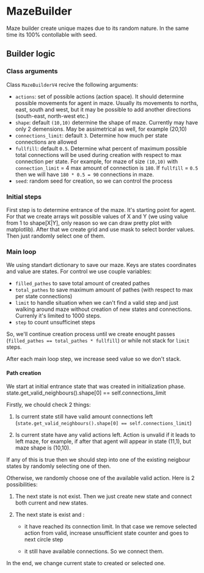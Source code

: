# MazeBuilder

Maze builder create unique mazes due to its random nature. In the same time its 100% contollable with seed.

## Builder logic
### Class arguments

Class `MazeBuilderV4` recive the following arguments:

* `actions`: set of possible actions (action space). It should determine possible movements for agent in maze. Usually its movements to norths, east, south and west, but it may be possible to add another directions (south-east, north-west etc.) 
* `shape`: default `(10,10)` determine the shape of maze. Currently may have only 2 demensions. May be assimetrical as well, for example (20,10) 
* `connections_limit`: default `3`. Determine how much per state connections are allowed
* `fullfill`: default `0.5`. Determine what percent of maximum possible total connections will be used during creation with respect to max connection per state. For example, for maze of size `(10,10)` with `connection_limit` = 4 max amount of connection is `180`. If `fullfill` = `0.5` then we will have `180 * 0.5 = 90` connections in maze. 
* `seed`: random seed for creation, so we can control the process

### Initial steps

First step is to determine entrance of the maze. It's starting point for agent. For that we create arrays wit possible values of X and Y (we using value from 1 to shape[X|Y], only reason so we can draw pretty plot with matplotlib). After that we create grid and use mask to select border values. Then just randomly select one of them.

### Main loop

We using standart dictionary to save our maze. Keys are states coordinates and value are states. For control we use couple variables:

* `filled_pathes` to save total amount of created pathes
* `total_pathes` to save maximum amount of pathes (with respect to max per state connections)
* `limit` to handle situation when we can't find a valid step and just walking around maze without creation of new states and connections. Currenly it's  limited to 1000 steps.
* `step` to count unsufficinet steps

So, we'll continue creation process until we create enought passes (`filled_pathes == total_pathes * fullfill`) or while not stack for `limit` steps.

After each main loop step, we increase seed value so we don't stack.

#### Path creation

We start at initial entrance state that was created in initialization phase. state.get_valid_neighbours().shape[0] == self.connections_limit

Firstly, we chould check 2 things:

1. Is current state still have valid amount connections left (`state.get_valid_neighbours().shape[0] == self.connections_limit`)

2. Is current state have any valid actions left. Action is unvalid if it leads to left maze, for example, if after that agent will appear in state (11,1), but maze shape is (10,10).

If any of this is true then we should step into one of the existing neigbour states by randomly selecting one of then.

Otherwise, we randomly choose one of the available valid action. Here is 2 possibilities:

1. The next state is not exist. Then we just create new state and connect both current and new states.

2. The next state is exist and :
    
    - it have reached its connection limit. In that case we remove selected action from valid, increase unsufficient state counter and goes to next circle step

    - it still have available connections. So we connect them.

In the end, we change current state to created or selected one.

